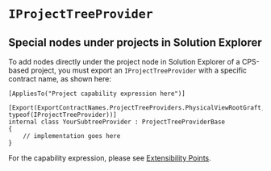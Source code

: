 `IProjectTreeProvider`
=================================================

## Special nodes under projects in Solution Explorer

To add nodes directly under the project node in Solution Explorer of a
CPS-based project, you must export an `IProjectTreeProvider` with a
specific contract name, as shown here:

    [AppliesTo("Project capability expression here")]

    [Export(ExportContractNames.ProjectTreeProviders.PhysicalViewRootGraft, typeof(IProjectTreeProvider))]
    internal class YourSubtreeProvider : ProjectTreeProviderBase
    {
        // implementation goes here
    }

For the capability expression, please see
[Extensibility Points](Extensibility_points.md).
